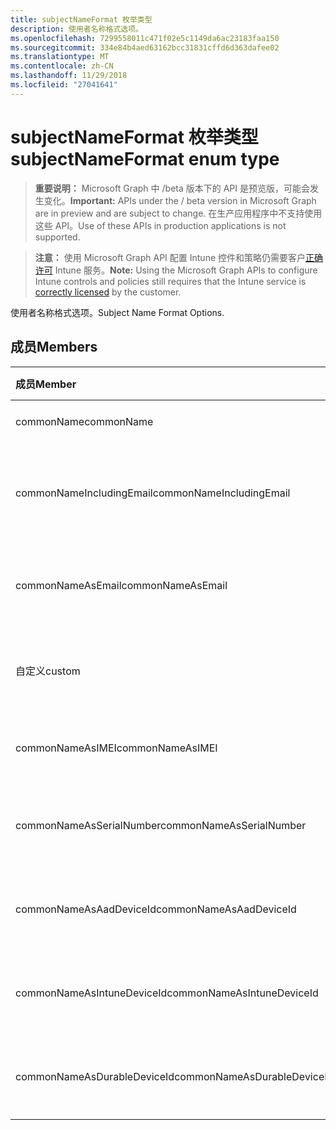 ```yaml
---
title: subjectNameFormat 枚举类型
description: 使用者名称格式选项。
ms.openlocfilehash: 7299558011c471f02e5c1149da6ac23183faa150
ms.sourcegitcommit: 334e84b4aed63162bcc31831cffd6d363dafee02
ms.translationtype: MT
ms.contentlocale: zh-CN
ms.lasthandoff: 11/29/2018
ms.locfileid: "27041641"
---
```

# <a name="subjectnameformat-enum-type"></a><span data-ttu-id="997a4-103">subjectNameFormat 枚举类型</span><span class="sxs-lookup"><span data-stu-id="997a4-103">subjectNameFormat enum type</span></span>

> <span data-ttu-id="997a4-104">**重要说明：** Microsoft Graph 中 /beta 版本下的 API 是预览版，可能会发生变化。</span><span class="sxs-lookup"><span data-stu-id="997a4-104">**Important:** APIs under the / beta version in Microsoft Graph are in preview and are subject to change.</span></span> <span data-ttu-id="997a4-105">在生产应用程序中不支持使用这些 API。</span><span class="sxs-lookup"><span data-stu-id="997a4-105">Use of these APIs in production applications is not supported.</span></span>

> <span data-ttu-id="997a4-106">**注意：** 使用 Microsoft Graph API 配置 Intune 控件和策略仍需要客户[正确许可](https://go.microsoft.com/fwlink/?linkid=839381) Intune 服务。</span><span class="sxs-lookup"><span data-stu-id="997a4-106">**Note:** Using the Microsoft Graph APIs to configure Intune controls and policies still requires that the Intune service is [correctly licensed](https://go.microsoft.com/fwlink/?linkid=839381) by the customer.</span></span>

<span data-ttu-id="997a4-107">使用者名称格式选项。</span><span class="sxs-lookup"><span data-stu-id="997a4-107">Subject Name Format Options.</span></span>
## <a name="members"></a><span data-ttu-id="997a4-108">成员</span><span class="sxs-lookup"><span data-stu-id="997a4-108">Members</span></span>
|<span data-ttu-id="997a4-109">成员</span><span class="sxs-lookup"><span data-stu-id="997a4-109">Member</span></span>|<span data-ttu-id="997a4-110">值</span><span class="sxs-lookup"><span data-stu-id="997a4-110">Value</span></span>|<span data-ttu-id="997a4-111">说明</span><span class="sxs-lookup"><span data-stu-id="997a4-111">Description</span></span>|
|:---|:---|:---|
|<span data-ttu-id="997a4-112">commonName</span><span class="sxs-lookup"><span data-stu-id="997a4-112">commonName</span></span>|<span data-ttu-id="997a4-113">0</span><span class="sxs-lookup"><span data-stu-id="997a4-113">0</span></span>|<span data-ttu-id="997a4-114">公用名。</span><span class="sxs-lookup"><span data-stu-id="997a4-114">Common name.</span></span>|
|<span data-ttu-id="997a4-115">commonNameIncludingEmail</span><span class="sxs-lookup"><span data-stu-id="997a4-115">commonNameIncludingEmail</span></span>|<span data-ttu-id="997a4-116">1</span><span class="sxs-lookup"><span data-stu-id="997a4-116">1</span></span>|<span data-ttu-id="997a4-117">包括电子邮件的公用名。</span><span class="sxs-lookup"><span data-stu-id="997a4-117">Common Name Including Email.</span></span>|
|<span data-ttu-id="997a4-118">commonNameAsEmail</span><span class="sxs-lookup"><span data-stu-id="997a4-118">commonNameAsEmail</span></span>|<span data-ttu-id="997a4-119">2</span><span class="sxs-lookup"><span data-stu-id="997a4-119">2</span></span>|<span data-ttu-id="997a4-120">作为电子邮件的公用名。</span><span class="sxs-lookup"><span data-stu-id="997a4-120">Common Name As Email.</span></span>|
|<span data-ttu-id="997a4-121">自定义</span><span class="sxs-lookup"><span data-stu-id="997a4-121">custom</span></span>|<span data-ttu-id="997a4-122">3</span><span class="sxs-lookup"><span data-stu-id="997a4-122">3</span></span>|<span data-ttu-id="997a4-123">自定义主题名称格式。</span><span class="sxs-lookup"><span data-stu-id="997a4-123">Custom subject name format.</span></span>|
|<span data-ttu-id="997a4-124">commonNameAsIMEI</span><span class="sxs-lookup"><span data-stu-id="997a4-124">commonNameAsIMEI</span></span>|<span data-ttu-id="997a4-125">5</span><span class="sxs-lookup"><span data-stu-id="997a4-125">5</span></span>|<span data-ttu-id="997a4-126">作为 IMEI 的公用名。</span><span class="sxs-lookup"><span data-stu-id="997a4-126">Common Name As IMEI.</span></span>|
|<span data-ttu-id="997a4-127">commonNameAsSerialNumber</span><span class="sxs-lookup"><span data-stu-id="997a4-127">commonNameAsSerialNumber</span></span>|<span data-ttu-id="997a4-128">6</span><span class="sxs-lookup"><span data-stu-id="997a4-128">6</span></span>|<span data-ttu-id="997a4-129">序列号作为的公用名。</span><span class="sxs-lookup"><span data-stu-id="997a4-129">Common Name As Serial Number.</span></span>|
|<span data-ttu-id="997a4-130">commonNameAsAadDeviceId</span><span class="sxs-lookup"><span data-stu-id="997a4-130">commonNameAsAadDeviceId</span></span>|<span data-ttu-id="997a4-131">7</span><span class="sxs-lookup"><span data-stu-id="997a4-131">7</span></span>|<span data-ttu-id="997a4-132">序列号作为的公用名。</span><span class="sxs-lookup"><span data-stu-id="997a4-132">Common Name As Serial Number.</span></span>|
|<span data-ttu-id="997a4-133">commonNameAsIntuneDeviceId</span><span class="sxs-lookup"><span data-stu-id="997a4-133">commonNameAsIntuneDeviceId</span></span>|<span data-ttu-id="997a4-134">8</span><span class="sxs-lookup"><span data-stu-id="997a4-134">8</span></span>|<span data-ttu-id="997a4-135">序列号作为的公用名。</span><span class="sxs-lookup"><span data-stu-id="997a4-135">Common Name As Serial Number.</span></span>|
|<span data-ttu-id="997a4-136">commonNameAsDurableDeviceId</span><span class="sxs-lookup"><span data-stu-id="997a4-136">commonNameAsDurableDeviceId</span></span>|<span data-ttu-id="997a4-137">9</span><span class="sxs-lookup"><span data-stu-id="997a4-137">9</span></span>|<span data-ttu-id="997a4-138">序列号作为的公用名。</span><span class="sxs-lookup"><span data-stu-id="997a4-138">Common Name As Serial Number.</span></span>|





